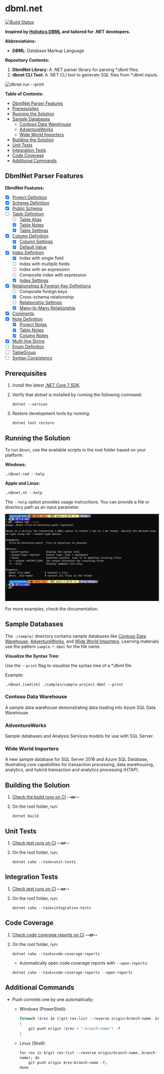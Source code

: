 # dbml.net <!-- omit in toc -->

[![Build Status](https://github.com/Catalin-Andronie/dbml.net/actions/workflows/build.yml/badge.svg?branch=main)](https://github.com/Catalin-Andronie/dbml.net/actions/workflows/build.yml)

**Inspired by [Holistics DBML](https://github.com/holistics/dbml) and tailored for .NET developers.**

**Abbreviations:**

- **DBML**: Database Markup Language

**Repository Contents:**

1. **DbmlNet Library:** A .NET parser library for parsing *.dbml files.
2. **dbnet CLI Tool:** A .NET CLI tool to generate SQL files from *.dbml inputs.

![dbnet run --print](assets/cli-run-print.gif)

**Table of Contents:**

- [DbmlNet Parser Features](#dbmlnet-parser-features)
- [Prerequisites](#prerequisites)
- [Running the Solution](#running-the-solution)
- [Sample Databases](#sample-databases)
  - [Contoso Data Warehouse](#contoso-data-warehouse)
  - [AdventureWorks](#adventureworks)
  - [Wide World Importers](#wide-world-importers)
- [Building the Solution](#building-the-solution)
- [Unit Tests](#unit-tests)
- [Integration Tests](#integration-tests)
- [Code Coverage](#code-coverage)
- [Additional Commands](#additional-commands)

## DbmlNet Parser Features

**DbmlNet Features:**

- [X] [Project Definition](https://dbml.dbdiagram.io/docs/#project-definition)
- [X] [Schema Definition](https://dbml.dbdiagram.io/docs/#schema-definition)
- [X] [Public Schema](https://dbml.dbdiagram.io/docs/#public-schema)
- [ ] [Table Definition](https://dbml.dbdiagram.io/docs/#table-definition)
  - [ ] [Table Alias](https://dbml.dbdiagram.io/docs/#table-alias)
  - [X] [Table Notes](https://dbml.dbdiagram.io/docs/#table-notes)
  - [X] [Table Settings](https://dbml.dbdiagram.io/docs/#table-settings)
- [X] [Column Definition](https://dbml.dbdiagram.io/docs/#column-definition)
  - [X] [Column Settings](https://dbml.dbdiagram.io/docs/#column-settings)
  - [X] [Default Value](https://dbml.dbdiagram.io/docs/#default-value)
- [X] [Index Definition](https://dbml.dbdiagram.io/docs/#index-definition)
  - [X] Index with single field
  - [ ] Index with multiple fields
  - [ ] Index with an expression
  - [ ] Composite index with expression
  - [X] [Index Settings](https://dbml.dbdiagram.io/docs/#index-settings)
- [X] [Relationships & Foreign Key Definitions](https://dbml.dbdiagram.io/docs/#relationships-foreign-key-definitions)
  - [ ] Composite foreign keys
  - [X] Cross-schema relationship
  - [ ] [Relationship Settings](https://dbml.dbdiagram.io/docs/#relationship-settings)
  - [X] [Many-to-Many Relationship](https://dbml.dbdiagram.io/docs/#many-to-many-relationship)
- [X] [Comments](https://dbml.dbdiagram.io/docs/#comments)
- [X] [Note Definition](https://dbml.dbdiagram.io/docs/#note-definition)
  - [X] [Project Notes](https://dbml.dbdiagram.io/docs/#project-notes)
  - [X] [Table Notes](https://dbml.dbdiagram.io/docs/#table-notes-2)
  - [X] [Column Notes](https://dbml.dbdiagram.io/docs/#column-notes)
- [X] [Multi-line String](https://dbml.dbdiagram.io/docs/#multi-line-string)
- [ ] [Enum Definition](https://dbml.dbdiagram.io/docs/#enum-definition)
- [ ] [TableGroup](https://dbml.dbdiagram.io/docs/#tablegroup)
- [ ] [Syntax Consistency](https://dbml.dbdiagram.io/docs/#syntax-consistency)

## Prerequisites

1. Install the latest [.NET Core 7 SDK](https://dotnet.microsoft.com/download/dotnet/7.0).

2. Verify that *dotnet* is installed by running the following command:

   ```shell
   dotnet --version
   ```

3. Restore development tools by running:

   ```shell
   dotnet tool restore
   ```

## Running the Solution

To run `dbnet`, use the available scripts in the root folder based on your platform:

**Windows:**

```shell
./dbnet.cmd --help
```

**Apple and Linux:**

```shell
./dbnet.sh --help
```

The `--help` option provides usage instructions. You can provide a file or directory path as an input parameter.

![dbnet --help](assets/cli-run-help.png)

For more examples, check the documentation.

## Sample Databases

The `./sample/` directory contains sample databases like [Contoso Data Warehouse](#contoso-data-warehouse), [AdventureWorks](#adventureworks), and [Wide World Importers](#wide-world-importers). Learning materials use the pattern `sample-*.dbml` for the file name.

**Visualize the Syntax Tree:**

Use the `--print` flag to visualize the syntax tree of a *.dbml file.

Example:

```shell
./dbnet.[cmd|sh] ./samples/sample-project.dbml --print
```

### Contoso Data Warehouse

A sample data warehouse demonstrating data loading into Azure SQL Data Warehouse.

### AdventureWorks

Sample databases and Analysis Services models for use with SQL Server.

### Wide World Importers

A new sample database for SQL Server 2016 and Azure SQL Database, illustrating core capabilities for transaction processing, data warehousing, analytics, and hybrid transaction and analytics processing (HTAP).

## Building the Solution

1. [Check the build runs on CI][CI-link] **--or--**

2. On the root folder, run:

   ```shell
   dotnet build
   ```

## Unit Tests

1. [Check test runs on CI][CI-link] **--or--**

2. On the root folder, run:

   ```shell
   dotnet cake --task=unit-tests
   ```

## Integration Tests

1. [Check test runs on CI][CI-link] **--or--**

2. On the root folder, run:

   ```shell
   dotnet cake --task=integration-tests
   ```

## Code Coverage

1. [Check code coverage reports on CI][CI-link] **--or--**

2. On the root folder, run:

   ```shell
   dotnet cake --task=code-coverage-reports
   ```

   - Automatically open code coverage reports with `--open-reports`:

   ```shell
   dotnet cake --task=code-coverage-reports --open-reports
   ```

## Additional Commands

- Push commits one by one automatically:

  - Windows (PowerShell):

    ```powershell
    foreach ($rev in $(git rev-list --reverse origin/branch-name..branch-name))
    {
        git push origin ($rev + ":branch-name") -f
    }
    ```

  - Linux (Shell):

    ```shell
    for rev in $(git rev-list --reverse origin/branch-name..branch-name); do
        git push origin $rev:branch-name -f;
    done
    ```

<!-- Links: -->
[CI-link]: https://github.com/Catalin-Andronie/dbml.NET/actions/workflows/build.yml
